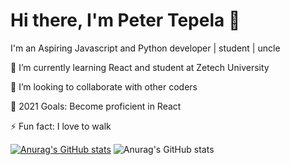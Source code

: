 # Hi there, I'm Peter Tepela 👋

I'm an Aspiring Javascript and Python developer | student | uncle

🌱 I’m currently learning React and student at Zetech University

👯 I’m looking to collaborate with other coders

🥅 2021 Goals: Become proficient in React

⚡ Fun fact: I love to walk

[![Anurag's GitHub stats](https://github-readme-stats.vercel.app/api?username=sankaire)](https://github.com/anuraghazra/github-readme-stats)
![Anurag's GitHub stats](https://github-readme-stats.vercel.app/api?username=anuraghazra&show_icons=true)



